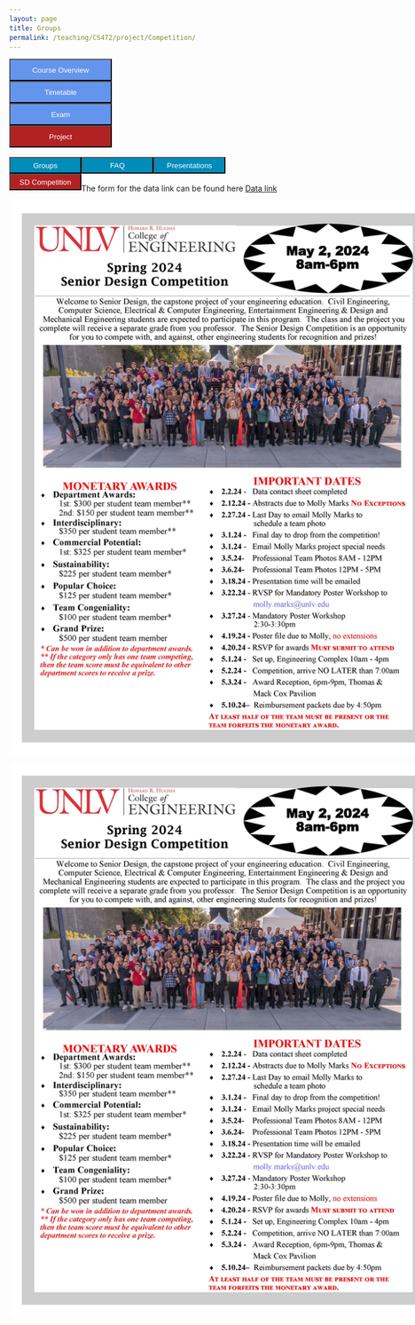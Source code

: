 ```yaml
---
layout: page
title: Groups
permalink: /teaching/CS472/project/Competition/
---
```


<div class="main-component">
<form action="/teaching/CS472/">
    <input type="submit" style="background-color:cornflowerblue;color:white;width:185px;
height:40px;" value="Course Overview" />
</form>

<form action="/teaching/CS472/Timetable/">
    <input type="submit" style="background-color:cornflowerblue;color:white;width:185px;
height:40px;" value="Timetable" />
</form>
<form action="/teaching/CS472/Exam/">
    <input type="submit" style="background-color:cornflowerblue;color:white;width:185px;
height:40px;" value="Exam" />
</form>
<form action="/teaching/CS472/project/">
    <input type="submit" style="background-color:firebrick;color:white;width:185px;
height:40px;" value="Project" />
</form>



</div>
<br/>

<div class="main-component">
<form action="/teaching/CS472/project/Group/">
    <input type="submit" style="background-color:#008CBA;float:left; color:white;width:130px;
height:30px;" value="Groups" />
</form>
<form action="/teaching/CS472/project/FAQ/">
    <input type="submit" style="background-color:#008CBA;float:left;color:white;width:130px;
height:30px;" value="FAQ" />
</form>
<form action="/teaching/CS472/project/Presentations/">
    <input type="submit" style="background-color:#008CBA;float:left;color:white;width:130px;
height:30px;" value="Presentations" />
</form>

<form action="/teaching/CS472/project/Competition/">
    <input type="submit" style="background-color:firebrick;float:left;color:white;width:130px;
height:30px;" value="SD Competition" />
</form>

</div>

<br/>
<br/>

The form for the data link can be found here 
[Data link](https://forms.gle/Pu7kET7hbZpcc8US9) 
<br>

<p style="text-align:center"><img src="/teaching/CS472/project/Competition/Comptetion-Spring-2024_Page_1.jpg" alt="CompetitionFlyer" style="max-width:1000px;max-height:1000px;border:'1px solid black;" align="center"></p>
<p style="text-align:center"><img src="/teaching/CS472/project/Competition/Comptetion-Spring-2024_Page_1.jpg" alt="CompetitionFlyer" style="max-width:1000px;max-height:1000px;border:'1px solid black;" align="center"></p>

